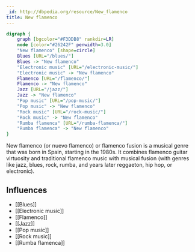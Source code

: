 ```yaml
---
_id: http://dbpedia.org/resource/New_flamenco
title: New flamenco
---
```


```dot
digraph {
	graph [bgcolor="#F3DDB8" rankdir=LR]
	node [color="#26242F" penwidth=3.0]
	"New flamenco" [shape=circle]
	Blues [URL="/blues/"]
	Blues -> "New flamenco"
	"Electronic music" [URL="/electronic-music/"]
	"Electronic music" -> "New flamenco"
	Flamenco [URL="/flamenco/"]
	Flamenco -> "New flamenco"
	Jazz [URL="/jazz/"]
	Jazz -> "New flamenco"
	"Pop music" [URL="/pop-music/"]
	"Pop music" -> "New flamenco"
	"Rock music" [URL="/rock-music/"]
	"Rock music" -> "New flamenco"
	"Rumba flamenca" [URL="/rumba-flamenca/"]
	"Rumba flamenca" -> "New flamenco"
}
```

New flamenco (or nuevo flamenco) or flamenco fusion is a musical genre that was born in Spain, starting in the 1980s. It combines flamenco guitar virtuosity and traditional flamenco music with musical fusion (with genres like jazz, blues, rock, rumba, and years later reggaeton, hip hop, or electronic).

## Influences

- [[Blues]]
- [[Electronic music]]
- [[Flamenco]]
- [[Jazz]]
- [[Pop music]]
- [[Rock music]]
- [[Rumba flamenca]]
